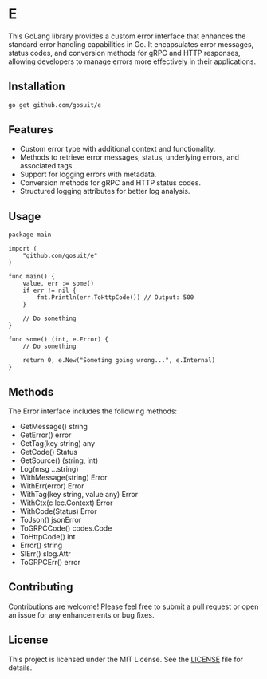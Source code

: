 # E

This GoLang library provides a custom error interface that enhances the standard error handling capabilities in Go. It encapsulates error messages, status codes, and conversion methods for gRPC and HTTP responses, allowing developers to manage errors more effectively in their applications.

## Installation

```zsh
go get github.com/gosuit/e
```

## Features

- Custom error type with additional context and functionality.
- Methods to retrieve error messages, status, underlying errors, and associated tags.
- Support for logging errors with metadata.
- Conversion methods for gRPC and HTTP status codes.
- Structured logging attributes for better log analysis.

## Usage

```golang
package main

import (
    "github.com/gosuit/e"
)

func main() {
    value, err := some()
    if err != nil {
        fmt.Println(err.ToHttpCode()) // Output: 500
    }

    // Do something
}

func some() (int, e.Error) {
    // Do something

    return 0, e.New("Someting going wrong...", e.Internal)
}
```

## Methods

The Error interface includes the following methods:

- GetMessage() string
- GetError() error
- GetTag(key string) any
- GetCode() Status
- GetSource() (string, int)
- Log(msg ...string)
- WithMessage(string) Error
- WithErr(error) Error
- WithTag(key string, value any) Error
- WithCtx(c lec.Context) Error
- WithCode(Status) Error
- ToJson() jsonError
- ToGRPCCode() codes.Code
- ToHttpCode() int
- Error() string
- SlErr() slog.Attr
- ToGRPCErr() error

## Contributing

Contributions are welcome! Please feel free to submit a pull request or open an issue for any enhancements or bug fixes.

## License

This project is licensed under the MIT License. See the [LICENSE](LICENSE) file for details.
